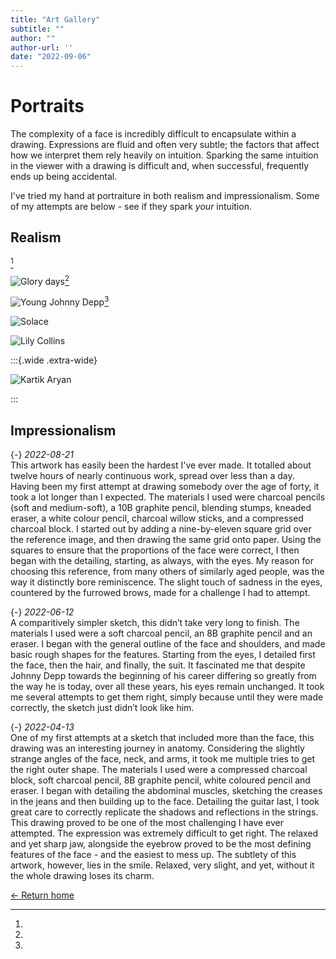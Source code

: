 ```yaml
---
title: "Art Gallery"
subtitle: ""
author: ""
author-url: ''
date: "2022-09-06"
---
```

# Portraits

The complexity of a face is incredibly difficult to encapsulate within a drawing.
Expressions are fluid and often very subtle; the factors that affect how we
interpret them rely heavily on intuition. Sparking the same intuition in the
viewer with a drawing is difficult and, when successful, frequently ends up being
accidental.

I've tried my hand at portraiture in both realism and impressionalism. Some of
my attempts are below - see if they spark _your_ intuition.

## Realism  
[^glory]

![Glory days](IMG_4300.jpg)[^johnny]

![Young Johnny Depp](IMG_3847.jpg)[^solace]

![Solace](IMG_3100.jpg)

![Lily Collins](IMG_2421.jpg)

:::{.wide .extra-wide}

![Kartik Aryan](IMG_4213.jpg)

:::

## Impressionalism



[^glory]:
  {-} _2022-08-21_  
  This artwork has easily been the hardest I've ever made. It totalled about
  twelve hours of nearly continuous work, spread over less than a day.
  Having been  my first attempt at drawing somebody over the age of forty,
  it took a lot longer than I expected.
  The materials I used were charcoal pencils (soft and medium-soft), a
  10B graphite pencil, blending stumps, kneaded eraser, a white colour
  pencil, charcoal willow sticks, and a compressed charcoal block. I
  started out by adding a nine-by-eleven square grid over the reference
  image, and then drawing the same grid onto paper. Using the squares to
  ensure that the proportions of the face were correct, I then began with
  the detailing, starting, as always, with the eyes. My reason for choosing
  this reference, from many others of similarly aged people, was the way
  it distinctly bore reminiscence. The slight touch of sadness in the eyes,
  countered by the furrowed brows, made for a challenge I had to attempt. 

[^johnny]:
  {-} _2022-06-12_  
  A comparitively simpler sketch, this didn’t take very long to finish.
  The materials I used were a soft charcoal pencil, an 8B graphite pencil
  and an eraser. I began with the general outline of the face and
  shoulders, and made basic rough shapes for the features. Starting from
  the eyes, I detailed first the face, then the hair, and finally, the suit.
  It fascinated me that despite Johnny Depp towards the beginning of his
  career differing so greatly from the way he is today, over all these
  years, his eyes remain unchanged. It took me several attempts to get them
  right, simply because until they were made correctly, the sketch just
  didn’t look like him. 

[^solace]:
  {-} _2022-04-13_  
  One of my first attempts at a sketch that included more than the face,
  this drawing was an interesting journey in anatomy. Considering the
  slightly strange angles of the face, neck, and arms, it took me multiple
  tries to get the right outer shape. The materials I used were a
  compressed charcoal block, soft charcoal pencil, 8B graphite pencil,
  white coloured pencil and eraser. I began with detailing the abdominal
  muscles, sketching the creases in the jeans and then building up
  to the face. Detailing the guitar last, I took great care to correctly
  replicate the shadows and reflections in the strings. This drawing
  proved to be one of the most challenging I have ever attempted.
  The expression was extremely difficult to get right. The relaxed and yet
  sharp jaw, alongside the eyebrow proved to be the most defining features
  of the face - and the easiest to mess up. The subtlety of this artwork,
  however, lies in the smile. Relaxed, very slight, and yet, without it
  the whole drawing loses its charm.






[← Return home](index)

  


